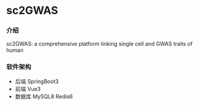 # sc2GWAS

### 介绍

sc2GWAS: a comprehensive platform linking single cell and GWAS traits of human

### 软件架构

* 后端 SpringBoot3
* 前端 Vue3
* 数据库 MySQL8 Redis6
